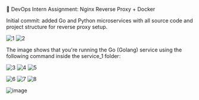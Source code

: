 🧩 DevOps Intern Assignment: Nginx Reverse Proxy + Docker






Initial commit: added Go and Python microservices with all source code and project structure for reverse proxy setup.






![1](https://github.com/user-attachments/assets/a6653032-cf85-444c-bf2b-198d766b12cc)
![2](https://github.com/user-attachments/assets/0be0a0e1-37cb-4f76-a4c8-ae8d12b6df7f)


















The image shows that you're running the Go (Golang) service using the following command inside the service_1 folder:





![3](https://github.com/user-attachments/assets/42f08aa7-1962-47ca-a132-e5156241a662)
![4](https://github.com/user-attachments/assets/e5f9d53f-b0cc-457f-9260-f8d9fab53ace)
![5](https://github.com/user-attachments/assets/ad09647d-594b-4f01-b8df-02224a8aae9c)





![6](https://github.com/user-attachments/assets/c96ea36b-a1e7-4003-a7bc-815635cf1063)
![7](https://github.com/user-attachments/assets/fdf6b3da-2e96-43cd-bc8b-ebf4897ca664)
![8](https://github.com/user-attachments/assets/c09442ef-ddc0-4b6b-aa29-1c4723468b29)




![image](https://github.com/user-attachments/assets/e4c8cdfe-5add-4b6a-8561-4b1daafa0848)


